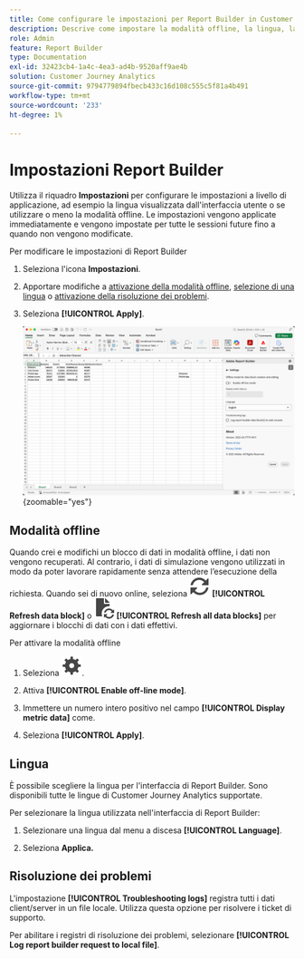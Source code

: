 ```yaml
---
title: Come configurare le impostazioni per Report Builder in Customer Journey Analytics
description: Descrive come impostare la modalità offline, la lingua, la data di fine e le impostazioni per la risoluzione dei problemi.
role: Admin
feature: Report Builder
type: Documentation
exl-id: 32423cb4-1a4c-4ea3-ad4b-9520aff9ae4b
solution: Customer Journey Analytics
source-git-commit: 9794779894fbecb433c16d108c555c5f81a4b491
workflow-type: tm+mt
source-wordcount: '233'
ht-degree: 1%

---
```


# Impostazioni Report Builder

Utilizza il riquadro **Impostazioni** per configurare le impostazioni a livello di applicazione, ad esempio la lingua visualizzata dall&#39;interfaccia utente o se utilizzare o meno la modalità offline. Le impostazioni vengono applicate immediatamente e vengono impostate per tutte le sessioni future fino a quando non vengono modificate.

Per modificare le impostazioni di Report Builder

1. Seleziona l&#39;icona **Impostazioni**.

1. Apportare modifiche a [attivazione della modalità offline](#off-line-mode), [selezione di una lingua](#language) o [attivazione della risoluzione dei problemi](#troubleshooting).

1. Seleziona **[!UICONTROL Apply]**.

   ![Riquadro dell&#39;intervallo di date di Report Builder con il pulsante Annulla e applica.](./assets/report-builder-settings.png){zoomable="yes"}

## Modalità offline

Quando crei e modifichi un blocco di dati in modalità offline, i dati non vengono recuperati. Al contrario, i dati di simulazione vengono utilizzati in modo da poter lavorare rapidamente senza attendere l’esecuzione della richiesta. Quando sei di nuovo online, seleziona ![Aggiorna](/help/assets/icons/Refresh.svg) **[!UICONTROL Refresh data block]** o ![AggiornaDocumento](/help/assets/icons/DocumentRefresh.svg) **[!UICONTROL Refresh all data blocks]** per aggiornare i blocchi di dati con i dati effettivi.

Per attivare la modalità offline

1. Seleziona ![Impostazione](/help/assets/icons/Setting.svg).

1. Attiva **[!UICONTROL Enable off-line mode]**.

1. Immettere un numero intero positivo nel campo **[!UICONTROL Display metric data]** come.

1. Seleziona **[!UICONTROL Apply]**.


## Lingua

È possibile scegliere la lingua per l&#39;interfaccia di Report Builder. Sono disponibili tutte le lingue di Customer Journey Analytics supportate.

Per selezionare la lingua utilizzata nell&#39;interfaccia di Report Builder:

1. Selezionare una lingua dal menu a discesa **[!UICONTROL Language]**.

1. Seleziona **Applica.**

## Risoluzione dei problemi

L&#39;impostazione **[!UICONTROL Troubleshooting logs]** registra tutti i dati client/server in un file locale. Utilizza questa opzione per risolvere i ticket di supporto.

Per abilitare i registri di risoluzione dei problemi, selezionare **[!UICONTROL Log report builder request to local file]**.
